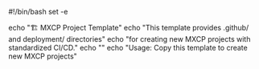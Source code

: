 #!/bin/bash
set -e

echo "🏗️ MXCP Project Template"
echo "This template provides .github/ and deployment/ directories"
echo "for creating new MXCP projects with standardized CI/CD."
echo ""
echo "Usage: Copy this template to create new MXCP projects"
